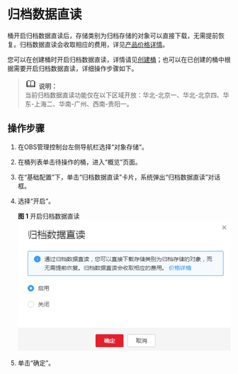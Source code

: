 # 归档数据直读<a name="obs_03_0143"></a>

桶开启归档数据直读后，存储类别为归档存储的对象可以直接下载，无需提前恢复。归档数据直读会收取相应的费用，详见[产品价格详情](https://support.huaweicloud.com/pro_price/index.html#obs_detail)。

您可以在创建桶时开启归档数据直读，详情请见[创建桶](创建桶.md)；也可以在已创建的桶中根据需要开启归档数据直读，详细操作步骤如下。

>![](public_sys-resources/icon-note.gif) **说明：**   
>当前归档数据直读功能仅在以下区域开放：华北-北京一、华北-北京四、华东-上海二、华南-广州、西南-贵阳一。  

## 操作步骤<a name="section1019812715119"></a>

1.  在OBS管理控制台左侧导航栏选择“对象存储“。
2.  在桶列表单击待操作的桶，进入“概览”页面。
3.  在“基础配置”下，单击“归档数据直读”卡片，系统弹出“归档数据直读”对话框。
4.  选择“开启”。

    **图 1**  开启归档数据直读<a name="fig10729255493"></a>  
    ![](figures/开启归档数据直读.png "开启归档数据直读")

5.  单击“确定”。

